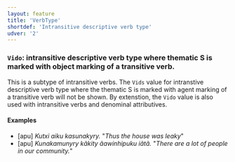 ```yaml
---
layout: feature
title: 'VerbType'
shortdef: 'Intransitive descriptive verb type'
udver: '2'
---
```


### <a name="Vido">`Vido`</a>: intransitive descriptive verb type where thematic S is marked with object marking of a transitive verb.

This is a subtype of intransitive verbs. The `Vids` value for intranstive descriptive verb type where the thematic S is marked with agent marking of a transitive verb will not be shown. By extenstion, the `Vido` value is also used with intransitive verbs and denominal attributives.


#### Examples

* [apu] _Kutxi aiku kasunakyry._ "_Thus the house was leaky_"
* [apu] _Kunakamunyry kãkity ãawinhipuku iãtã._ "_There are a lot of people in our community._"

<!-- Interlanguage links updated Po 11. listopadu 2024, 20:10:10 CET -->
